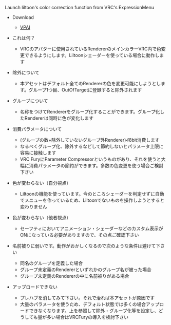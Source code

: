 Launch liltoon's color correction function from VRC's ExpressionMenu

- Download
    - [VPAI](https://api.anatawa12.com/create-vpai/?name=UnlimitedColor-installer.unitypackage&repo=https://pandrabox.github.io/vpm/index.json&package=com.github.pandrabox.UnlimitedColor&version=%3E=0.0.0)

- これは何？
    - VRCのアバターに使用されているRendererのメインカラーVRC内で色変更できるようにします。Liltoonシェーダーを使っている場合に動作します

- 除外について
    - 本アセットはデフォルト全てのRendererの色を変更可能にしようとします。グループ1つ目、OutOfTargetに登録すると除外されます

- グループについて
    - 名称をつけてRendererをグループ化することができます。グループ化したRendererは同時に色が変化します

- 消費パラメータについて
    - (グループの数+除外していないグループ外Renderer)*4*8bit消費します
    - なるべくグループ化、除外するなどして節約しないとパラメータ上限に容易に接触します
    - VRC FuryにParameter Compressorというものがあり、それを使うと大幅に消費パラメータの節約ができます。多数の色変更を使う場合ご検討下さい

- 色が変わらない（自分視点）
    - Liltoonの機能を使っています。今のところシェーダーを判定せずに自動でメニューを作っているため、Liltoonでないものを操作しようとすると変わりません

- 色が変わらない（他者視点）
    - セーフティにおいてアニメーション・シェーダーなどのカスタム表示がONになっている必要がありますので、その点ご確認下さい

- 名前被りに弱いです。動作がおかしくなるので次のような条件は避けて下さい
    - 同名のグループを定義した場合
    - グループ未定義のRendererといずれかのグループ名が被った場合
    - グループ未定義のRendererの中に名前被りがある場合

- アップロードできない
    - プレハブを消してみて下さい。それで治れば本アセットが原因です
    - 大量のパラメータを使うため、デフォルト状態では多くの場合アップロードできなくなります。上を参照して除外・グループ化等を設定し、どうしても量が多い場合はVRCFuryの導入を検討下さい